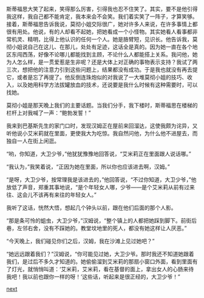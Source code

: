 
斯蒂福思大笑了起来，笑得那么厉害，引得我也忍不住笑了。其实，要不是他引得我这样，我自己都不能肯定，我本来会不会笑。我们着实笑了一阵子，才算笑够。接着，斯蒂福思告诉我说，莫彻小姐交际很广，她对许多人来说，在许多事情上都很有用处。他说，有的人却看不起她，把她看成一个小怪物。其实她看人看事都非常机灵、精明，比得上他认识的任何一个人。她是胳臂短，见识长。他告诉我，莫彻小姐说自己在这儿、在那儿，处处有足迹，这话全是真的。因为她一直在各个地区东闯西荡，好像不论哪儿都能找到主顾，不论什么人都能搭上关系。我问他，她为人怎么样，是一贯爱惹是生非呢？还是大体上对正确的事物表示支持？我试了两三次，想把他的注意力引到这些问题上，结果都没有成功。于是我也就没有再去提它，或者是忘了再提了。他反倒连珠炮似的对我说了一大堆莫彻小姐的技巧、收入，以及她用科学方法拔罐放血的技术，还说要是我什么时候有这种需要时，可以找她。

莫彻小姐是那天晚上我们的主要话题。当我们分手，我下楼时，斯蒂福思在楼梯的栏杆上对我喊了一声：“鲍勃发誓！”

我来到巴基斯先生的家门口时，发现汉姆正在屋前来回溜达，这使我颇为诧异，又听他说小艾米莉就在里面，更使我大为吃惊。我自然问他，为什么他不进屋去，而独自一人在街上闲逛。

“哟，你知道，大卫少爷，”他犹犹豫豫地回答说，“艾米莉正在里面跟人说话哪。”

“我认为，”我笑着说，“正因为她在里面，所以你也应该进去啊，汉姆。”

“是呀，大卫少爷，按常理我是该进去的，”他回答说，“不过你知道，大卫少爷，”他放低了声音，郑重其事地说，“是个年轻女人哪，少爷——是个艾米莉从前有过来往、这会儿不该再有来往的年轻女人。”

我听了这话，恍然大悟，想起几个钟头以前，跟在他们后面的那个人影。

“那是条可怜的蛆虫，大卫少爷，”汉姆说，“整个镇上的人都把她踩到脚下。前街后巷，左邻右舍，没有不踩她的。教堂坟地里的死人，都没有她这样让人厌恶。”

“今天晚上，我们碰见你们之后，汉姆，我在沙滩上见过她吧？”

“她远远跟着我们？”汉姆说，“你可能见过她，大卫少爷。那时我还不知道她跟着我们，是过后不多久才知道的。她偷偷溜到艾米莉的那扇小窗口外面，看到里面有了灯光，就悄悄叫道：‘艾米莉，艾米莉，看在基督的面上，拿出女人的心肠来待我吧！我以前也跟你一样的呀！’这些话，听起来是很正经的，大卫少爷！”

[next](page303.md)